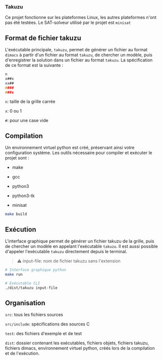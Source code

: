 ### Takuzu

Ce projet fonctionne sur les plateformes Linux, les autres plateformes n'ont pas été testées. Le SAT-solveur utilisé par le projet est `minisat`

## Format de fichier takuzu

L'exécutable principale, `takuzu`, permet de générer un fichier au format `dimacs` à partir d'un fichier au format `takuzu`, de chercher un modèle, puis d'enregistrer la solution dans un fichier au format `takuzu`. La spécification de ce format est la suivante :

```c
n
x##x
xx##
####
###x
```

`n`: taille de la grille carrée

`x`: 0 ou 1

`#`: pour une case vide

## Compilation

Un environnement virtuel python est créé, préservant ainsi votre configuration système. Les outils nécessaire pour compiler et exécuter le projet sont :

- make

- gcc

- python3

- python3-tk

- minisat

```bash
make build
```

## Exécution

L'interface graphique permet de générer un fichier takuzu de la grille, puis de chercher un modèle en appelant l'exécutable `takuzu`. Il est aussi possible d'appeler l'exécutable `takuzu` directement depuis le terminal.

> :warning: input-file: nom de fichier takuzu sans l'extension

```bash
# Interface graphique python
make run

# Exécutable CLI
./dist/takuzu input-file
```

## Organisation

`src`: tous les fichiers sources

`src/include`: spécifications des sources C

`test`: des fichiers d'exemple et de test

`dist`: dossier contenant les exécutables, fichiers objets, fichiers takuzu, fichiers dimacs, environnement virtuel python, créés lors de la compilation et de l'exécution.
